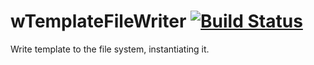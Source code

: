 # wTemplateFileWriter [![Build Status](https://travis-ci.org/Wandalen/wTemplateFileWriter.svg?branch=master)](https://travis-ci.org/Wandalen/wTemplateFileWriter)

Write template to the file system, instantiating it.






























































